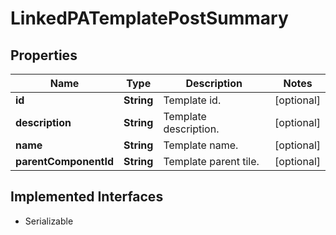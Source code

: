 

# LinkedPATemplatePostSummary


## Properties

Name | Type | Description | Notes
------------ | ------------- | ------------- | -------------
**id** | **String** | Template id. |  [optional]
**description** | **String** | Template description. |  [optional]
**name** | **String** | Template name. |  [optional]
**parentComponentId** | **String** | Template parent tile. |  [optional]


## Implemented Interfaces

* Serializable


